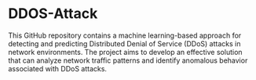 # DDOS-Attack
This GitHub repository contains a machine learning-based approach for detecting and predicting Distributed Denial of Service (DDoS) attacks in network environments. The project aims to develop an effective solution that can analyze network traffic patterns and identify anomalous behavior associated with DDoS attacks.
